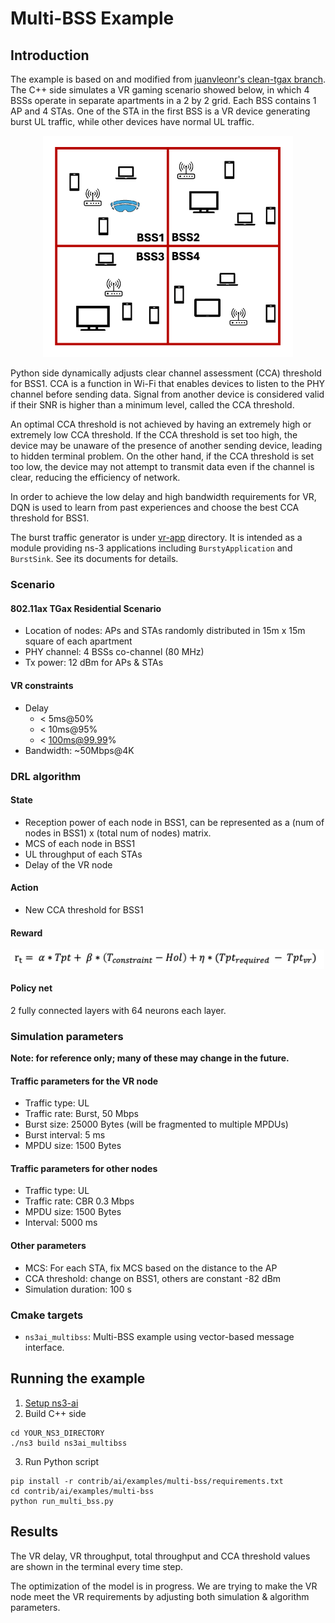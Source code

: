 # Multi-BSS Example

## Introduction

The example is based on and modified from [juanvleonr's clean-tgax branch](https://gitlab.com/juanvleonr/ns-3-dev/-/tree/clean-tgax?ref_type=heads). 
The C++ side simulates a VR gaming scenario showed below, in which 4 BSSs operate in 
separate apartments in a 2 by 2 grid. Each BSS contains 1 AP and 4 STAs. One of the STA 
in the first BSS is a VR device generating burst UL traffic, while other devices have normal 
UL traffic. 

<p align="center">
    <img src="./docs/vr-scenario.png" alt="vr scenario" width="400"/>
</p>

Python side dynamically adjusts clear channel assessment (CCA) threshold for BSS1. CCA 
is a function in Wi-Fi that enables devices to listen to the PHY channel before sending 
data. Signal from another device is considered valid if their SNR is higher than a minimum 
level, called the CCA threshold.

An optimal CCA threshold is not achieved by having an extremely high or extremely 
low CCA threshold. If the CCA threshold is set too high, the device may be unaware of 
the presence of another sending device, leading to hidden terminal problem. On the other hand, 
if the CCA threshold is set too low, the device may not attempt to transmit data even if 
the channel is clear, reducing the efficiency of network.

In order to achieve the low delay and high bandwidth requirements for VR, DQN is used 
to learn from past experiences and choose the best CCA threshold for BSS1.

The burst traffic generator is under [vr-app](./vr-app) directory. It is intended as a 
module providing ns-3 applications including `BurstyApplication` and `BurstSink`. See 
its documents for details.

### Scenario

#### 802.11ax TGax Residential Scenario
- Location of nodes: APs and STAs randomly distributed in 15m x 15m square of each apartment
- PHY channel: 4 BSSs co-channel (80 MHz)
- Tx power: 12 dBm for APs & STAs

#### VR constraints
- Delay
  - < 5ms@50%
  - < 10ms@95%
  - < 100ms@99.99%
- Bandwidth: ~50Mbps@4K

### DRL algorithm

#### State

- Reception power of each node in BSS1, can be represented as a (num of nodes in BSS1) x (total num of nodes) matrix.
- MCS of each node in BSS1
- UL throughput of each STAs
- Delay of the VR node

#### Action

- New CCA threshold for BSS1

#### Reward

<p align="center">
    <img src="./docs/reward-formula.png" alt="reward" width="500"/>
</p>

#### Policy net

2 fully connected layers with 64 neurons each layer.

### Simulation parameters

**Note: for reference only; many of these may change in the future.**

#### Traffic parameters for the VR node

- Traffic type: UL
- Traffic rate: Burst, 50 Mbps
- Burst size: 25000 Bytes (will be fragmented to multiple MPDUs)
- Burst interval: 5 ms
- MPDU size: 1500 Bytes

#### Traffic parameters for other nodes

- Traffic type: UL
- Traffic rate: CBR 0.3 Mbps
- MPDU size: 1500 Bytes
- Interval: 5000 ms

#### Other parameters

- MCS: For each STA, fix MCS based on the distance to the AP
- CCA threshold: change on BSS1, others are constant -82 dBm
- Simulation duration: 100 s

### Cmake targets

- `ns3ai_multibss`: Multi-BSS example using vector-based message interface.

## Running the example

1. [Setup ns3-ai](../../docs/install.md)
2. Build C++ side

```shell
cd YOUR_NS3_DIRECTORY
./ns3 build ns3ai_multibss
```

3. Run Python script

```shell
pip install -r contrib/ai/examples/multi-bss/requirements.txt
cd contrib/ai/examples/multi-bss
python run_multi_bss.py
```

## Results

The VR delay, VR throughput, total throughput and CCA threshold values 
are shown in the terminal every time step.

The optimization of the model is in progress. We are trying to make the 
VR node meet the VR requirements by adjusting both simulation & algorithm 
parameters.

